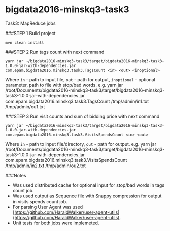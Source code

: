 # bigdata2016-minskq3-task3
Task3: MapReduce jobs


###STEP 1 
Build project
```
mvn clean install
```

###STEP 2 
Run tags count with next command
```
yarn jar ~/bigdata2016-minskq3-task3/target/bigdata2016-minskq3-task3-1.0.0-jar-with-dependencies.jar com.epam.bigdata2016.minskq3.task3.TagsCount <in> <out> <inoptional>
```
Where 
`in` - path to input file,
`out` - path for output,
`inoptional` - optional parameter, path to file with stop/bad words.
e.g. 
yarn jar /root/Documents/bigdata2016-minskq3-task3/target/bigdata2016-minskq3-task3-1.0.0-jar-with-dependencies.jar com.epam.bigdata2016.minskq3.task3.TagsCount /tmp/admin/in1.txt /tmp/admin/ou1.txt 

###STEP 3 
Run visit counts and sum of bidding price with next command
```
yarn jar ~/bigdata2016-minskq3-task3/target/bigdata2016-minskq3-task3-1.0.0-jar-with-dependencies.jar com.epam.bigdata2016.minskq3.task3.VisitsSpendsCount <in> <out>
```
Where 
`in` - path to input file/directory,
`out` - path for output.
e.g. 
yarn jar /root/Documents/bigdata2016-minskq3-task3/target/bigdata2016-minskq3-task3-1.0.0-jar-with-dependencies.jar com.epam.bigdata2016.minskq3.task3.VisitsSpendsCount /tmp/admin/in2.txt /tmp/admin/ou2.txt


###Notes
- Was used distributed cache for optional input for stop/bad words in tags count job.
- Was used output as Sequence file with Snappy compression for output in visits spends count job.
- For parsing User Agent was used [https://github.com/HaraldWalker/user-agent-utils](https://github.com/HaraldWalker/user-agent-utils).
- Unit tests for both jobs were implemeted.
